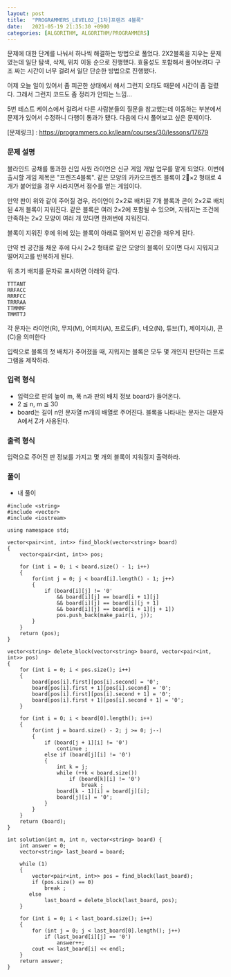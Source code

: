 ```yaml
---
layout: post
title:  "PROGRAMMERS_LEVEL02_[1차]프렌즈 4블록"
date:   2021-05-19 21:35:30 +0900
categories: [ALGORITHM, ALGORITHM/PROGRAMMERS]
---
```


문제에 대한 단계를 나눠서 하나씩 해결하는 방법으로 풀었다. 2X2블록을 지우는 문제였는데 일단 탐색, 삭제, 위치 이동 순으로 진행했다. 효율성도 포함해서 풀어보려다 구조 짜는 시간이 너무 걸려서 일단 단순한 방법으로 진행했다. 

어제 오늘 일이 있어서 좀 피곤한 상태에서 해서 그런지 오타도 때문에 시간이 좀 걸렸다. 그래서 그런지 코드도 좀 정리가 안되는 느낌...

5번 테스트 케이스에서 걸려서 다른 사람분들의 질문을 참고했는데 이동하는 부분에서 문제가 있어서 수정하니 다행이 통과가 됐다. 다음에 다시 풀어보고 싶은 문제이다. 

[문제링크] : https://programmers.co.kr/learn/courses/30/lessons/17679

### 문제 설명
블라인드 공채를 통과한 신입 사원 라이언은 신규 게임 개발 업무를 맡게 되었다. 이번에 출시할 게임 제목은 "프렌즈4블록".
같은 모양의 카카오프렌즈 블록이 2×2 형태로 4개가 붙어있을 경우 사라지면서 점수를 얻는 게임이다.

만약 판이 위와 같이 주어질 경우, 라이언이 2×2로 배치된 7개 블록과 콘이 2×2로 배치된 4개 블록이 지워진다. 같은 블록은 여러 2×2에 포함될 수 있으며, 지워지는 조건에 만족하는 2×2 모양이 여러 개 있다면 한꺼번에 지워진다.

블록이 지워진 후에 위에 있는 블록이 아래로 떨어져 빈 공간을 채우게 된다.

만약 빈 공간을 채운 후에 다시 2×2 형태로 같은 모양의 블록이 모이면 다시 지워지고 떨어지고를 반복하게 된다.

위 초기 배치를 문자로 표시하면 아래와 같다.

```
TTTANT
RRFACC
RRRFCC
TRRRAA
TTMMMF
TMMTTJ
```

각 문자는 라이언(R), 무지(M), 어피치(A), 프로도(F), 네오(N), 튜브(T), 제이지(J), 콘(C)을 의미한다

입력으로 블록의 첫 배치가 주어졌을 때, 지워지는 블록은 모두 몇 개인지 판단하는 프로그램을 제작하라.

### 입력 형식 
- 입력으로 판의 높이 m, 폭 n과 판의 배치 정보 board가 들어온다.
- 2 ≦ n, m ≦ 30
- board는 길이 n인 문자열 m개의 배열로 주어진다. 블록을 나타내는 문자는 대문자 A에서 Z가 사용된다.

### 출력 형식
입력으로 주어진 판 정보를 가지고 몇 개의 블록이 지워질지 출력하라.

### 풀이
- 내 풀이
```
#include <string>
#include <vector>
#include <iostream>

using namespace std;

vector<pair<int, int>> find_block(vector<string> board)
{
    vector<pair<int, int>> pos;
    
    for (int i = 0; i < board.size() - 1; i++)
    {
        for(int j = 0; j < board[i].length() - 1; j++)
        {
            if (board[i][j] != '0'
                && board[i][j] == board[i + 1][j] 
                && board[i][j] == board[i][j + 1]
                && board[i][j] == board[i + 1][j + 1])
                pos.push_back(make_pair(i, j));
        }
    }
    return (pos);
}

vector<string> delete_block(vector<string> board, vector<pair<int, int>> pos)
{
    for (int i = 0; i < pos.size(); i++)
    {
        board[pos[i].first][pos[i].second] = '0';
        board[pos[i].first + 1][pos[i].second] = '0';
        board[pos[i].first][pos[i].second + 1] = '0';
        board[pos[i].first + 1][pos[i].second + 1] = '0';
    }

    for (int i = 0; i < board[0].length(); i++)
    {
        for(int j = board.size() - 2; j >= 0; j--)
        {
            if (board[j + 1][i] != '0')
                continue ;
            else if (board[j][i] != '0')
            {
                int k = j;
                while (++k < board.size())
                    if (board[k][i] != '0')
                        break ;
                board[k - 1][i] = board[j][i];
                board[j][i] = '0';                
            }
        }
    }
    return (board);
}

int solution(int m, int n, vector<string> board) {
    int answer = 0;
    vector<string> last_board = board;
    
    while (1)
    {
        vector<pair<int, int>> pos = find_block(last_board);
        if (pos.size() == 0)
            break ;
       else
            last_board = delete_block(last_board, pos); 
    }
    
    for (int i = 0; i < last_board.size(); i++)
    {
        for (int j = 0; j < last_board[0].length(); j++)
            if (last_board[i][j] == '0')
                answer++;
        cout << last_board[i] << endl;
    } 
    return answer;
}
```